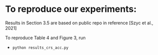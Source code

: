 # To reproduce our experiments:

Results in Section 3.5 are based on public repo in reference [Szyc et al., 2021] 

To reproduce Table 4 and Figure 3, run

- `python results_crs_acc.py`
